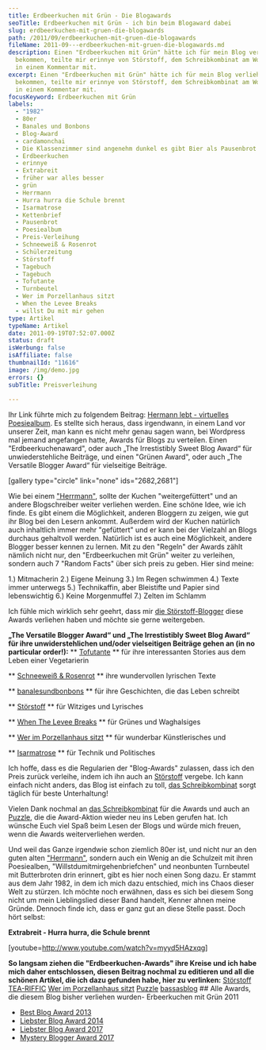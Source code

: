 ```yaml
---
title: Erdbeerkuchen mit Grün - Die Blogawards
seoTitle: Erdbeerkuchen mit Grün - ich bin beim Blogaward dabei
slug: erdbeerkuchen-mit-gruen-die-blogawards
path: /2011/09/erdbeerkuchen-mit-gruen-die-blogawards
fileName: 2011-09---erdbeerkuchen-mit-gruen-die-blogawards.md
description: Einen "Erdbeerkuchen mit Grün" hätte ich für mein Blog verliehen
  bekommen, teilte mir erinnye von Störstoff, dem Schreibkombinat am Wochenende
  in einem Kommentar mit.
excerpt: Einen "Erdbeerkuchen mit Grün" hätte ich für mein Blog verliehen
  bekommen, teilte mir erinnye von Störstoff, dem Schreibkombinat am Wochenende
  in einem Kommentar mit.
focusKeyword: Erdbeerkuchen mit Grün
labels:
  - "1982"
  - 80er
  - Banales und Bonbons
  - Blog-Award
  - cardamonchai
  - Die Klassenzimmer sind angenehm dunkel es gibt Bier als Pausenbrot
  - Erdbeerkuchen
  - erinnye
  - Extrabreit
  - früher war alles besser
  - grün
  - Herrmann
  - Hurra hurra die Schule brennt
  - Isarmatrose
  - Kettenbrief
  - Pausenbrot
  - Poesiealbum
  - Preis-Verleihung
  - Schneeweiß & Rosenrot
  - Schülerzeitung
  - Störstoff
  - Tagebuch
  - Tagebuch
  - Tofutante
  - Turnbeutel
  - Wer im Porzellanhaus sitzt
  - When the Levee Breaks
  - willst Du mit mir gehen
type: Artikel
typeName: Artikel
date: 2011-09-19T07:52:07.000Z
status: draft
isWerbung: false
isAffiliate: false
thumbnailId: "11616"
image: /img/demo.jpg
errors: {}
subTitle: Preisverleihung
  
---
```


Ihr Link führte mich zu folgendem Beitrag:
[Hermann lebt - virtuelles Poesiealbum](http://wp.me/p1FJnD-IS). Es stellte sich
heraus, dass irgendwann, in einem Land vor unserer Zeit, man kann es nicht mehr
genau sagen wann, bei Wordpress mal jemand angefangen hatte, Awards für Blogs zu
verteilen. Einen "Erdbeerkuchenaward", oder auch „The Irrestistibly Sweet Blog
Award“ für unwiederstehliche Beiträge, und einen "Grünen Award", oder auch „The
Versatile Blogger Award“ für vielseitige Beiträge.

[gallery type="circle" link="none" ids="2682,2681"]

Wie bei einem ["Herrmann"](http://http://de.wikipedia.org/wiki/Hermann-Teig),
sollte der Kuchen "weitergefüttert" und an andere Blogschreiber weiter verliehen
werden. Eine schöne Idee, wie ich finde. Es gibt einem die Möglichkeit, anderen
Bloggern zu zeigen, wie gut ihr Blog bei den Lesern ankommt. Außerdem wird der
Kuchen natürlich auch inhaltlich immer mehr "gefüttert" und er kann bei der
Vielzahl an Blogs durchaus gehaltvoll werden. Natürlich ist es auch eine
Möglichkeit, andere Blogger besser kennen zu lernen. Mit zu den "Regeln" der
Awards zählt nämlich nicht nur, den "Erdbeerkuchen mit Grün" weiter zu
verleihen, sondern auch 7 "Random Facts" über sich preis zu geben. Hier sind
meine:

1.) Mitmacherin 2.) Eigene Meinung 3.) Im Regen schwimmen 4.) Texte immer
unterwegs 5.) Technikaffin, aber Bleistifte und Papier sind lebenswichtig 6.)
Keine Morgenmuffel 7.) Zelten im Schlamm

Ich fühle mich wirklich sehr geehrt, dass mir
[die Störstoff-Blogger](http://stoerstoff.wordpress.com/) diese Awards verliehen
haben und möchte sie gerne weitergeben.

**„The Versatile Blogger Award“ und „The Irrestistibly Sweet Blog Award“ für
ihre unwiderstehlichen und/oder vielseitigen Beiträge gehen an (in no particular
order!):** ** [Tofutante](http://tofutante.wordpress.com/) ** für ihre
interessanten Stories aus dem Leben einer Vegetarierin

** [Schneeweiß &amp; Rosenrot](http://schneeherz.wordpress.com/) ** ihre
wundervollen lyrischen Texte

** [banalesundbonbons](http://banalesundbonbons.wordpress.com/) ** für ihre
Geschichten, die das Leben schreibt

** [Störstoff](http://stoerstoff.wordpress.com/) ** für Witziges und Lyrisches

** [When The Levee Breaks](http://samuelzimmermann.wordpress.com/) ** für Grünes
und Waghalsiges

** [Wer im Porzellanhaus sitzt](http://porzellanhaus.wordpress.com/) ** für
wunderbar Künstlerisches und

** [Isarmatrose](http://isarmatrose.com/) ** für Technik und Politisches

Ich hoffe, dass es die Regularien der "Blog-Awards" zulassen, dass ich den Preis
zurück verleihe, indem ich ihn auch an
[Störstoff](http://stoerstoff.wordpress.com/) vergebe. Ich kann einfach nicht
anders, das Blog ist einfach zu toll,
[das Schreibkombinat](http://stoerstoff.wordpress.com/) sorgt täglich für beste
Unterhaltung!

Vielen Dank nochmal an [das Schreibkombinat](http://stoerstoff.wordpress.com/)
für die Awards und auch an
[Puzzle](http://2puzzle4.wordpress.com/2011/09/14/wau-i-mean-wow/), die die
Award-Aktion wieder neu ins Leben gerufen hat. Ich wünsche Euch viel Spaß beim
Lesen der Blogs und würde mich freuen, wenn die Awards weiterverliehen werden.

Und weil das Ganze irgendwie schon ziemlich 80er ist, und nicht nur an den guten
alten ["Herrmann"](http://http://de.wikipedia.org/wiki/Hermann-Teig), sondern
auch ein Wenig an die Schulzeit mit ihren Poesiealben,
"Willstdumitmirgehenbriefchen" und neonbunten Turnbeutel mit Butterbroten drin
erinnert, gibt es hier noch einen Song dazu. Er stammt aus dem Jahr 1982, in dem
ich mich dazu entschied, mich ins Chaos dieser Welt zu stürzen. Ich möchte noch
erwähnen, dass es sich bei diesem Song nicht um mein Lieblingslied dieser Band
handelt, Kenner ahnen meine Gründe. Dennoch finde ich, dass er ganz gut an diese
Stelle passt. Doch hört selbst:

**Extrabreit - Hurra hurra, die Schule brennt**

[youtube=http://www.youtube.com/watch?v=myyd5HAzxqg]

**So langsam ziehen die "Erdbeerkuchen-Awards" ihre Kreise und ich habe mich
daher entschlossen, diesen Beitrag nochmal zu editieren und all die schönen
Artikel, die ich dazu gefunden habe, hier zu verlinken:**
[Störstoff](http://stoerstoff.wordpress.com/2011/09/16/hermann-lebt-virtuelles-poesiealbum/)
[TEA-RIFFIC](http://henghdf.wordpress.com/)
[Wer im Porzellanhaus sitzt](http://porzellanhaus.wordpress.com/)
[Puzzle](http://2puzzle4.wordpress.com/2011/09/14/wau-i-mean-wow/)
[bassasblog](http://bassasblog.wordpress.com/2011/09/14/a-lovely-surprise/) ##
Alle Awards, die diesem Blog bisher verliehen wurden- Erbeerkuchen mit Grün 2011

- [Best Blog Award 2013](/2013/05/best-blog-award-wie-jetzt-ich-habe-was-gewonnen/)
- [Liebster Blog Award 2014](/2014/11/and-the-nominees-are/)
- [Liebster Blog Award 2017](/2017/01/liebster-blog-award-2017-01/)
- [Mystery Blogger Award 2017](/2017/10/mystery-blogger-award-mein-blog-ist-dabei/)

&nbsp;

&nbsp;

&nbsp;

&nbsp;

  